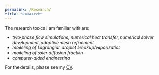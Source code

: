 ```yaml
---
permalink: /Research/
title: "Research"
---
```


The research topics I am familiar with are:
- _two-phase flow simulations, numerical heat transfer, numerical solver development, adaptive mesh refinement_
- _modeling of Lagrangian droplet breakup/vaporization_
- _modeling of soler diffusion fraction_
- _computer-aided engineering_

For the details, please see my [CV](https://phxiranter.github.io/chiaweikuo.github.io/files/CWK_CV.pdf).




